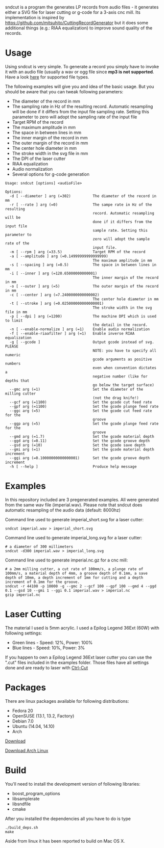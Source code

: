 sndcut is a program the generates LP records from audio files - it generates either a SVG file for laser cutting or g-code for a 3-axis cnc mill.
Its implementation is inspired by https://github.com/mitsuhito/CuttingRecordGenerator but it does some additional things (e.g.: RIAA equalization) to improve sound quality of the records.

# Usage

Using sndcut is very simple. To generate a record you simply have to invoke it with an audio file (usually a wav or ogg file since **mp3 is not supported**. Have a look [here](http://www.mega-nerd.com/libsndfile/#Features) for supported file types.

The following examples will give you and idea of the basic usage. But you should be aware that you can tweak following parameters:

- The diameter of the record in mm
- The sampling rate in Hz of the resulting record. Automatic resampling will be done if it differs from the input file sampling rate. Setting this parameter to zero will adopt the sampling rate of the input file
- Target RPM of the record
- The maximum amplitude in mm
- The space in between lines in mm
- The inner margin of the record in mm
- The outer margin of the record in mm
- The center hole diameter in mm
- The stroke width in the svg file in mm
- The DPI of the laser cutter
- RIAA equalization
- Audio normalization
- Several options for g-code generation

```
Usage: sndcut [options] <audioFile>

Options:
  -d [ --diameter ] arg (=302)          The diameter of the record in mm
  -r [ --rate ] arg (=0)                The sampe rate in Hz of the resulting 
                                        record. Automatic resampling will be 
                                        done if it differs from the input file 
                                        sample rate. Setting this parameter to 
                                        zero will adopt the sample rate of the 
                                        input file.
  -m [ --rpm ] arg (=33.5)              Target RPM of the record
  -a [ --amplitude ] arg (=0.14999999999999999)
                                        The maximum amplitude in mm
  -s [ --spacing ] arg (=0.5)           The space in between lines in mm
  -i [ --inner ] arg (=120.65000000000001)
                                        The inner margin of the record in mm
  -o [ --outer ] arg (=5)               The outer margin of the record in mm
  -c [ --center ] arg (=7.2400000000000002)
                                        The center hole diameter in mm
  -t [ --stroke ] arg (=0.025000000000000001)
                                        The stroke width in the svg file in mm
  -p [ --dpi ] arg (=1200)              The machine DPI which is used to limit 
                                        the detail in the record. 
  -n [ --enable-normalize ] arg (=1)    Enable audio normalization
  -f [ --enable-riaafilter ] arg (=1)   Enable inverse RIAA equalization
  -g [ --gcode ]                        Output gcode instead of svg. PLEASE 
                                        NOTE: you have to specify all numeric 
                                        gcode arguments as positive numbers 
                                        even when convention dictates a 
                                        negative number (like for depths that 
                                        go below the target surface)
  --gmc arg (=1)                        Set the diameter of the milling cutter 
                                        (not the drag knife!)
  --gcf arg (=1100)                     Set the gcode cut feed rate
  --gpf arg (=1100)                     Set the gcode plunge feed rate
  --ggc arg (=5)                        Set the gcode cut feed rate for the 
                                        groove
  --ggp arg (=5)                        Set the gcode plunge feed rate for the 
                                        groove
  --gmd arg (=1.7)                      Set the gcode material depth
  --ggd arg (=0.11)                     Set the gcode groove depth
  --gsd arg (=10)                       Set the gcode save depth
  --gmi arg (=1)                        Set the gcode material depth increment
  --ggi arg (=0.10000000000000001)      Set the gcode groove depth increment
  -h [ --help ]                         Produce help message
```

# Examples
In this repository included are 3 pregenerated examples. All were generated from the same wav file (imperial.wav). Please note that sndcut does automatic resampling of the audio data (default: 8000hz)

Command line used to generate imperial_short.svg for a laser cutter: 

    sndcut imperial.wav > imperial_short.svg

Command line used to generate imperial_long.svg for a laser cutter:

    # a diameter of 300 millimeters
    sndcut -d300 imperial.wav > imperial_long.svg

Command line used to generate imperial.nc.gz for a cnc mill:

    # a 2mm milling cutter, a cut rate of 100mm/s, a plunge rate of 100mm/s, a material depth of 4mm, a groove depth of 0.1mm, a save depth of 10mm, a depth increment of 1mm for cutting and a depth increment of 0.1mm for the groove.
    sndcut -r 44100 -p 10000 -g --gmc 2 --gcf 100 --gpf 100 --gmd 4 --ggd 0.1 --gsd 10 --gmi 1 --ggi 0.1 imperial.wav > imperial.nc
    gzip imperial.nc

# Laser Cutting
The material I used is 5mm acrylic. I used a Epilog Legend 36Ext (60W) with following settings:
- Green lines - Speed: 12%, Power: 100%
- Blue lines - Speed: 10%, Power: 3%

If you happen to own a Epilog Legend 36Ext laser cutter you can use the ".cut" files included in the examples folder. Those files have all settings done and are ready to laser with [Ctrl-Cut](http://github.com/Metalab/ctrl-cut)

# Packages
There are linux packages available for following distributions: 
- Fedora 20
- OpenSUSE (13.1, 13.2, Factory)
- Debian 7.0 
- Ubuntu (14.04, 14.10)
- Arch

[Download](http://software.opensuse.org/download.html?project=home%3Aelchaschab&package=sndcut)

[Download Arch Linux](https://aur.archlinux.org/packages/sndcut/)

# Build

You'll need to install the development version of following libraries:
- boost_program_options
- libsamplerate
- libsndfile
- cmake

After you installed the dependencies all you have to do is type

    ./build_deps.sh
    make

Aside from linux it has been reported to build on Mac OS X.
